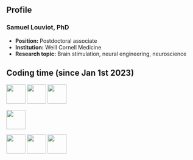 ## Profile
### Samuel Louviot, PhD
- **Position:** Postdoctoral associate
- **Institution:** Weill Cornell Medicine
- **Research topic:** Brain stimulation, neural engineering, neuroscience

## Coding time (since Jan 1st 2023)

<!--START_SECTION:waka-->
<!--END_SECTION:waka-->

<img width=50 src="https://www.vectorlogo.zone/logos/python/python-icon.svg"> <img width=50 src="https://raw.githubusercontent.com/odb/official-bash-logo/61eff022f2dad3c7468f5deb4f06652d15f2c143/assets/Logos/Icons/SVG/128x128.svg"> <img width=50 src="https://www.vectorlogo.zone/logos/git-scm/git-scm-icon.svg"> 

<img width=50 src="https://upload.wikimedia.org/wikipedia/commons/thumb/9/9f/Vimlogo.svg/544px-Vimlogo.svg.png?20150726190850"> 

<img width=50 src="https://www.vectorlogo.zone/logos/linux/linux-icon.svg"> <img width=50 src="https://cdn.worldvectorlogo.com/logos/mac-os-2.svg"> <img width=50 src="https://www.vectorlogo.zone/logos/microsoft/microsoft-icon.svg">


